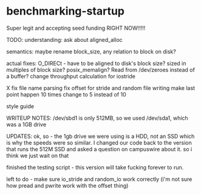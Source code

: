 # benchmarking-startup
Super legit and accepting seed funding RIGHT NOW!!!!!

TODO:
understanding:
ask about aligned_alloc

semantics:
maybe rename block_size, any relation to block on disk?

actual fixes:
O_DIRECt - have to be aligned to disk's block size? sized in multiples of block size? posix_memalign?
Read from /dev/zeroes instead of a buffer?
change throughput calculation for iostride

X fix file name parsing
fix offset for stride and random file writing
make last point happen 10 times
change to 5 instead of 10

style guide



WRITEUP NOTES:
/dev/sbd1 is only 512MB, so we used /dev/sda1, which was a 1GB drive


UPDATES:
ok, so - the 1gb drive we were using is a HDD, not an SSD which is why the speeds were so similar. I changed our code back to the version that runs the 512M SSD and asked a question on campuswire about it. so i think we just wait on that

finished the testing script - this version will take fucking forever to run. 

left to do - make sure io_stride and random_io work correctly (i'm not sure how pread and pwrite work with the offset thing)
